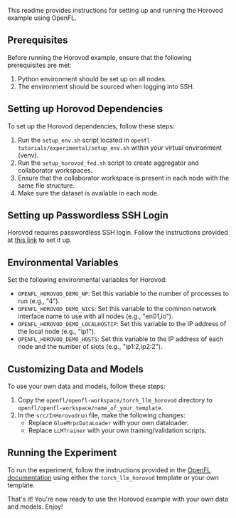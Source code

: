 This readme provides instructions for setting up and running the Horovod example using OpenFL.

## Prerequisites
Before running the Horovod example, ensure that the following prerequisites are met:

1. Python environment should be set up on all nodes.
2. The environment should be sourced when logging into SSH.

## Setting up Horovod Dependencies
To set up the Horovod dependencies, follow these steps:

1. Run the `setup_env.sh` script located in `openfl-tutorials/experimental/setup_env.sh` within your virtual environment (venv).
2. Run the `setup_horovod_fed.sh` script to create aggregator and collaborator workspaces.
3. Ensure that the collaborator workspace is present in each node with the same file structure.
4. Make sure the dataset is available in each node.

## Setting up Passwordless SSH Login
Horovod requires passwordless SSH login. Follow the instructions provided at [this link](http://www.linuxproblem.org/art_9.html) to set it up.

## Environmental Variables
Set the following environmental variables for Horovod:

- `OPENFL_HOROVOD_DEMO_NP`: Set this variable to the number of processes to run (e.g., "4").
- `OPENFL_HOROVOD_DEMO_NICS`: Set this variable to the common network interface name to use with all nodes (e.g., "en01,lo").
- `OPENFL_HOROVOD_DEMO_LOCALHOSTIP`: Set this variable to the IP address of the local node (e.g., "ip1").
- `OPENFL_HOROVOD_DEMO_HOSTS`: Set this variable to the IP address of each node and the number of slots (e.g., "ip1:2,ip2:2").

## Customizing Data and Models
To use your own data and models, follow these steps:

1. Copy the `openfl/openfl-workspace/torch_llm_horovod` directory to `openfl/openfl-workspace/name_of_your_template`.
2. In the `src/InHorovodrun` file, make the following changes:
   - Replace `GlueMrpcDataLoader` with your own dataloader.
   - Replace `LLMTrainer` with your own training/validation scripts.

## Running the Experiment
To run the experiment, follow the instructions provided in the [OpenFL documentation](https://openfl.readthedocs.io/en/latest/running_the_federation.html#bare-metal-approach) using either the `torch_llm_horovod` template or your own template.

That's it! You're now ready to use the Horovod example with your own data and models. Enjoy!

